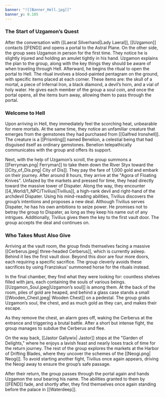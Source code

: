 ```yaml
---
banner: "![[Banner_Hell.jpg]]"
banner_y: 0.105
---
```

### The Start of Uzgamon’s Quest
After the conversation with [[Laeral Silverhand|Lady Laeral]], [[Uzgamon]] contacts [[FEND]] and opens a portal to the Astral Plane. On the other side, the group sees Uzgamon in person for the first time. They notice he is slightly injured and holding an amulet tightly in his hand. Uzgamon explains the plan to the group, along with the key things they should be aware of when traveling through Hell. Afterward, he begins the ritual to open the portal to Hell. The ritual involves a blood-painted pentagram on the ground, with specific items placed at each corner. These items are: the skull of a mortal, a piece of Infernal Iron, a black diamond, a devil’s horn, and a vial of holy water. He gives each member of the group a soul coin, and once the portal opens, all the items burn away, allowing them to pass through the portal.

### Welcome to Hell
Upon arriving in Hell, they immediately feel the scorching heat, unbearable for mere mortals. At the same time, they notice an unfamiliar creature that emerges from the gemstones they had purchased from [[Galfred Ironshell]]. The creature is a [[Prismling]] named Benelion, a celestial being that had disguised itself as ordinary gemstones. Benelion telepathically communicates with the group and offers its support.

Next, with the help of Uzgamon’s scroll, the group summons a [[Ferryman.png| Ferryman]] to take them down the River Styx toward the [[City_of_Dis.png| City of Dis]]. They pay the fare of 1,000 gold and embark on their journey. After around 8 hours, they arrive at the "Agora of Floating Knives". Unfazed by the markets and pressed for time, they head directly toward the massive tower of Dispater. Along the way, they encounter [[4_World/1_NPC/Tivilius|Tivilius]], a high-rank devil and right-hand of the archdevil Dispater. Using his mind-reading abilities, Tivilius discovers the group’s intentions and proposes a new deal. Although Tivilius serves Dispater, he has his own ambitions to seize power. He promises not to betray the group to Dispater, as long as they keep his name out of any intrigues. Additionally, Tivilius gives them the key to the first vault door. The group accepts the deal and continues on.

### Who Takes Must Also Give
Arriving at the vault room, the group finds themselves facing a massive [[Cerberus.jpeg| three-headed Cerberus]], which is currently asleep. Behind it lies the first vault door. Beyond this door are four more doors, each requiring a specific sacrifice. The group cleverly avoids these sacrifices by using Franziskus’ summoned horse for the rituals instead.

In the final chamber, they find what they were looking for: countless shelves filled with jars, each containing the souls of various beings. [[Uzgamon_Soul.jpeg|Uzgamon’s soul]] is among them. At the back of the room, piles of gold are heaped, and behind a glass case stands a small [[Wooden_Chest.jpeg| Wooden Chest]] on a pedestal. The group grabs Uzgamon’s soul, the chest, and as much gold as they can, and makes their escape.

As they remove the chest, an alarm goes off, waking the Cerberus at the entrance and triggering a brutal battle. After a short but intense fight, the group manages to subdue the Cerberus and flee.

On the way back, [[Jastor Gallywix| Jastor]] stops at the "Garden of Delights," where he enjoys a lavish feast and nearly loses track of time for the return journey. The rest of the group explores the markets at the Harbor of Drifting Blades, where they uncover the schemes of the [[Neogi.png| Neogi]]. To avoid starting another fight, Tivilius once again appears, driving the Neogi away to ensure the group’s safe passage.

After their return, the group passes through the portal again and hands Uzgamon the soul bearing his name. The abilities granted to them by [[FEND]] fade, and shortly after, they find themselves once again standing before the palace in [[Waterdeep]].